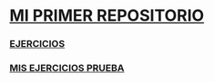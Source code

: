 # [MI PRIMER REPOSITORIO](https://github.com/DANIELA-CE/MI-PRIMER-REPOSITORIO)
### [EJERCICIOS](https://github.com/DANIELA-CE/MI-PRIMER-REPOSITORIO/tree/main/EJERCICIOS)
### [MIS EJERCICIOS PRUEBA](https://github.com/DANIELA-CE/MI-PRIMER-REPOSITORIO/tree/main/MIS%20EJERCICIOS%20PRUEBA)

